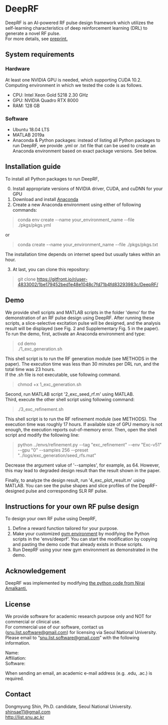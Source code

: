 # DeepRF

DeepRF is an AI-powered RF pulse design framework which utilizes the self-learning characteristics 
of deep reinforcement learning (DRL) to generate a novel RF pulse. \
For more details, see [preprint.](https://arxiv.org/abs/2105.03061)

## System requirements

### Hardware
At least one NVIDIA GPU is needed, which supporting CUDA 10.2.
Computing environment in which we tested the code is as follows.

- CPU: Intel Xeon Gold 5218 2.30 GHz
- GPU: NVIDIA Quadro RTX 8000
- RAM: 128 GB

### Software
- Ubuntu 18.04 LTS
- MATLAB 2019a
- Anaconda & Python packages:
instead of listing all Python packages to run DeepRF, we provide .yml or .txt file that can be used to 
create an Anaconda environment based on exact package versions. See below.

## Installation guide
To install all Python packages to run DeepRF,

0. Install appropriate versions of NVIDIA driver, CUDA, and cuDNN for your GPU
1. Download and install [Anaconda](https://www.anaconda.com/products/individual)
2. Create a new Anaconda environment using either of following commands:
>conda env create --name your_environment_name --file ./pkgs/pkgs.yml

or

>conda create --name your_environment_name --file ./pkgs/pkgs.txt

The installation time depends on internet speed but usually takes within an hour.

3. At last, you can clone this repository:
> git clone https://gitfront.io/r/user-4833002/1be179452bed1e48e1048c7fd71b4fd83293983c/DeepRF/

## Demo
We provide shell scripts and MATLAB scripts in the folder 'demo' 
for the demonstration of an RF pulse design using DeepRF.
After running these scripts, a slice-selective excitation pulse will be designed, 
and the analysis result will be displayed 
(see Fig. 2 and Supplementary Fig. 5 in the paper).\
To run the demo, first, activate an Anaconda environment and type:
> cd demo\
> ./1_exc_generation.sh

This shell script is to run the RF generation module (see METHODS in the paper). 
The execution time was less than 30 minutes per DRL run, 
and the total time was 23 hours.\
If the .sh file is not executable, use following command.
> chmod +x 1_exc_generation.sh

Second, run MATLAB script '2_exc_seed_rf.m' using MATLAB.\
Third, execute the other shell script using following command:
> ./3_exc_refinement.sh

This shell script is to run the RF refinement module (see METHODS). The execution time was roughly 17 hours. 
If available size of GPU memory is not enough, the execution reports out-of-memory error. Then, open the shell script and
modify the following line:
> python ../envs/refinement.py --tag "exc_refinement" --env "Exc-v51" --gpu "0" --samples 256 --preset "../logs/exc_generation/seed_rfs.mat"

Decrease the argument value of '--samples', for example, as 64. However, this may lead to degraded design result 
than the result shown in the paper.

Finally, to analyze the design result, run '4_exc_plot_result.m' using MATLAB.
You can see the pulse shapes and slice profiles of the DeepRF-designed pulse and corresponding SLR RF pulse.

## Instructions for your own RF pulse design
To design your own RF pulse using DeepRF, 

1. Define a reward function tailored for your purpose.
2. Make your customized [gym environment](https://gym.openai.com/) by modifying the Python scripts 
in the 'envs/deeprf'.
You can start the modification by copying and pasting the demo code that already exists in those scripts.
3. Run DeepRF using your new gym environment as demonstrated in the demo.

## Acknowledgement
DeepRF was implemented by modifying 
[the python code from Niraj Amalkanti.](https://github.com/namalkanti/bloch-simulator-python) 

## License
We provide software for academic research purpose only and NOT for commercial or clinical use.  
For commercial use of our software, contact us (snu.list.software@gmail.com) for licensing 
via Seoul National University.  
Please email to “snu.list.software@gmail.com” with the following information.  
  
Name:  
Affiliation:  
Software:  
  
When sending an email, an academic e-mail address (e.g. .edu, .ac.) is required.  

## Contact
Dongmyung Shin, Ph.D. candidate, Seoul National University.  
shinsae11@gmail.com  
http://list.snu.ac.kr
